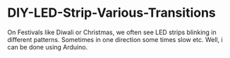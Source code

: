 # DIY-LED-Strip-Various-Transitions
On Festivals like Diwali or Christmas, we often see LED strips blinking in different patterns. Sometimes in one direction some times slow etc. Well, i can be done using Arduino. 
